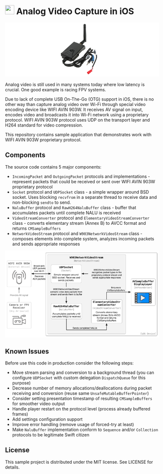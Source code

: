<img src="https://cloud.githubusercontent.com/assets/4676904/24254191/efb601e8-0fea-11e7-8b03-2bd16b12f7bd.png" width="30" height="30"> Analog Video Capture in iOS
======================================

![903W Photo](/Assets/903W.png)

Analog video is still used in many systems today where low latency is crucial. One good example is racing FPV systems.

Due to lack of complete USB On-The-Go (OTG) support in iOS, there is no other way than capture analog video over Wi-Fi through special video encoding device like WIFI AVIN 903W. It receives AV signal on input, encodes video and broadcasts it into Wi-Fi network using a proprietary protocol. WIFI AVIN 903W protocol uses UDP on the transport layer and H264 standard for video compression.

This repository contains sample application that demonstrates work with WIFI AVIN 903W proprietary protocol.

## Components

The source code contains 5 major components:
- `IncomingPacket` and `OutgoingPacket` protocols and implementations - represent packets that could be received or sent over WIFI AVIN 903W proprietary protocol
- `Socket` protocol and `UDPSocket` class - a simple wrapper around BSD socket. Uses blocking `recvfrom` in a separate thread to receive data and non-blocking `sendto` to send.
- `NaluBuffer` protocol and `RawH264NaluBuffer` class - buffer that accumulates packets until complete NALU is received
- `VideoStreamConverter` protocol and `ElementaryVideoStreamConverter` class - converts elementary stream (Annex B) to AVCC format and returns `CMSampleBuffers`
- `NetworkVideoStream` protocol and `W903NetworkVideoStream` class - composes elements into complete system, analyzes incoming packets and sends appropriate responses

![Components Diagram](/Assets/components.png)

## Known Issues

Before use this code in production consider the following steps:
- Move stream parsing and conversion to a background thread (you can configure `UDPSocket` with custom delegation `DispatchQueue` for this purpose)
- Decrease number of memory allocations/deallocations during packet receiving and conversion (reuse same `Unsafe​Mutable​Buffer​Pointer`)
- Consider setting presentation timestamp of resulting `CMSampleBuffers` for smoother video output
- Handle player restart on the protocol level (process already buffered frames)
- Add settings configuration support
- Improve error handling (remove usage of forced-try at least)
- Make `NaluBuffer` implementation conform to `Sequence` and/or `Collection` protocols to be legitimate Swift citizen

## License

This sample project is distributed under the MIT license. See LICENSE for details.